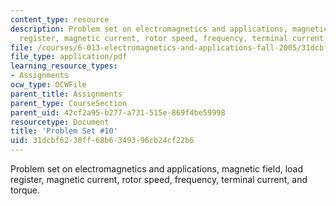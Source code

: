 ```yaml
---
content_type: resource
description: Problem set on electromagnetics and applications, magnetic field, load
  register, magnetic current, rotor speed, frequency, terminal current, and torque.
file: /courses/6-013-electromagnetics-and-applications-fall-2005/31dcbf6230ff68b6349396cb24cf22b6_ps10.pdf
file_type: application/pdf
learning_resource_types:
- Assignments
ocw_type: OCWFile
parent_title: Assignments
parent_type: CourseSection
parent_uid: 42cf2a95-b277-a731-515e-869f4be59998
resourcetype: Document
title: 'Problem Set #10'
uid: 31dcbf62-30ff-68b6-3493-96cb24cf22b6
---
```

Problem set on electromagnetics and applications, magnetic field, load register, magnetic current, rotor speed, frequency, terminal current, and torque.

